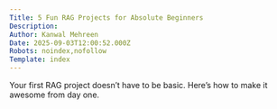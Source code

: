 ```yaml
---
Title: 5 Fun RAG Projects for Absolute Beginners
Description: 
Author: Kanwal Mehreen
Date: 2025-09-03T12:00:52.000Z
Robots: noindex,nofollow
Template: index
---
```

Your first RAG project doesn’t have to be basic. Here’s how to make it awesome from day one.